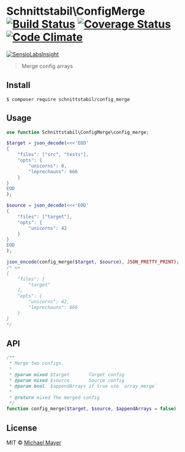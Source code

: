 # Schnittstabil\ConfigMerge [![Build Status](https://travis-ci.org/schnittstabil/config_merge.svg?branch=master)](https://travis-ci.org/schnittstabil/config_merge) [![Coverage Status](https://coveralls.io/repos/schnittstabil/config_merge/badge.svg?branch=master&service=github)](https://coveralls.io/github/schnittstabil/config_merge?branch=master) [![Code Climate](https://codeclimate.com/github/schnittstabil/config_merge/badges/gpa.svg)](https://codeclimate.com/github/schnittstabil/config_merge)

[![SensioLabsInsight](https://insight.sensiolabs.com/projects/17804faf-c64e-4837-a2ba-7764ee64ef75/big.png)](https://insight.sensiolabs.com/projects/17804faf-c64e-4837-a2ba-7764ee64ef75)

> Merge config arrays


## Install

```
$ composer require schnittstabil/config_merge
```


## Usage

```php
use function Schnittstabil\ConfigMerge\config_merge;

$target = json_decode(<<<'EOD'
{
    "files": ["src", "tests"],
    "opts": {
        "unicorns": 0,
        "leprechauns": 666
    }
}
EOD
);

$source = json_decode(<<<'EOD'
{
    "files": ["target"],
    "opts": {
        "unicorns": 42
    }
}
EOD
);

json_encode(config_merge($target, $source), JSON_PRETTY_PRINT);
/* =>
{
    "files": [
        "target"
    ],
    "opts": {
        "unicorns": 42,
        "leprechauns": 666
    }
}
*/
```


## API

```php
/**
 * Merge two configs.
 *
 * @param mixed $target       Target config
 * @param mixed $source       Source config
 * @param bool  $appendArrays if true use `array_merge`
 *
 * @return mixed The merged config
 */
function config_merge($target, $source, $appendArrays = false)
```


## License

MIT © [Michael Mayer](http://schnittstabil.de)
